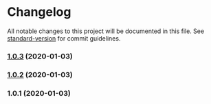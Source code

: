 # Changelog

All notable changes to this project will be documented in this file. See [standard-version](https://github.com/conventional-changelog/standard-version) for commit guidelines.

### [1.0.3](https://github.com/guochengwei/dll-cache-version-plugin/compare/v1.0.2...v1.0.3) (2020-01-03)

### [1.0.2](https://github.com/guochengwei/dll-cache-version-plugin/compare/v1.0.1...v1.0.2) (2020-01-03)

### 1.0.1 (2020-01-03)
